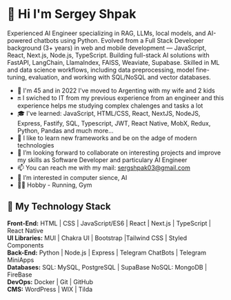 # 👋 Hi I'm Sergey Shpak
Experienced AI Engineer specializing in RAG, LLMs, local models, and AI-powered chatbots using Python. Evolved from a Full Stack Developer background (3+ years) in web and mobile development — JavaScript, React, Next.js, Node.js, TypeScript. Building full-stack AI solutions with FastAPI, LangChain, LlamaIndex, FAISS, Weaviate, Supabase. Skilled in ML and data science workflows, including data preprocessing, model fine-tuning, evaluation, and working with SQL/NoSQL and vector databases.
- 🎲️ I'm 45 and in 2022 I've moved to Argenting with my wife and 2 kids
- 🔛️ I swiched to IT from my previous experience from an engineer and this experience helps me studying complex chalenges and tasks a lot
- 🎓️ I've learned: JavaScript, HTML/CSS, React, NextJS, NodeJS, Express, Fastify, SQL, Typescript, JWT, React Native, MobX, Redux, Python, Pandas and much more...
- 🌱 I like to learn new frameworks and be on the adge of modern technologies 
- 💞️ I’m looking forward to collaborate on interesting projects and improve my skills as Software Developer and particulary AI Engineer
- 📫 You can reach me with my mail: sergshpak03@gmail.com
- 👀 I’m interested in computer sience, AI
- 🏃‍➡️ Hobby - Running, Gym

## 🤹️ My Technology Stack
**Front-End:**
HTML | CSS | JavaScript/ES6 |
React | Next.js |
TypeScript | React Native\
**UI Libraries:**
MUI | Chakra UI | Bootstrap |Tailwind CSS | Styled Components\
**Back-End:**
Python | Node.js | Express |  Telegram ChatBots | Telegram MiniApps\
**Databases:**
SQL: MySQL, PostgreSQL | SupaBase
NoSQL: MongoDB | FireBase\
**DevOps:**
Docker | Git | GitHub\
**CMS:**
WordPress | WIX | Tilda

